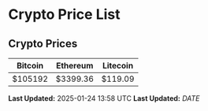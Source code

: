 # Crypto Price List

## Crypto Prices
| Bitcoin | Ethereum | Litecoin |
| ------- | -------- | -------- |
| $105192 | $3399.36 | $119.09 |
**Last Updated:** 2025-01-24 13:58 UTC
**Last Updated:** $DATE$
